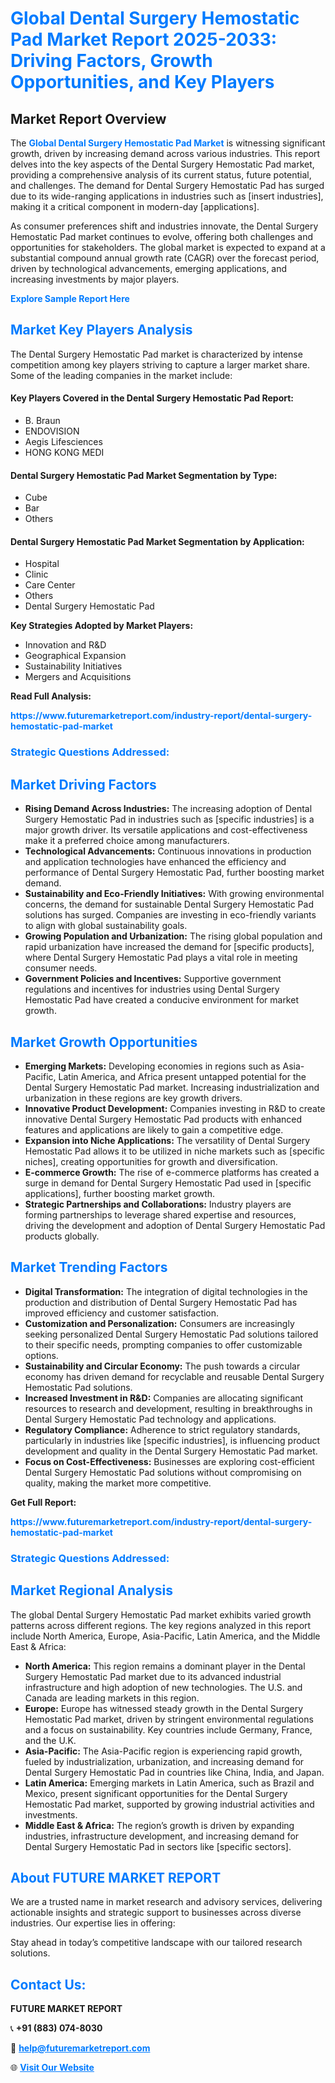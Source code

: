 <h1 style="color: #007BFF;">Global Dental Surgery Hemostatic Pad Market Report 2025-2033: Driving Factors, Growth Opportunities, and Key Players</h1>

<section id="overview">
<h2>Market Report Overview</h2>
<p>The <a href="https://www.futuremarketreport.com/industry-report/dental-surgery-hemostatic-pad-market" style="color: #007BFF; text-decoration: none;"><strong>Global Dental Surgery Hemostatic Pad Market</strong></a> is witnessing significant growth, driven by increasing demand across various industries. This report delves into the key aspects of the Dental Surgery Hemostatic Pad market, providing a comprehensive analysis of its current status, future potential, and challenges. The demand for Dental Surgery Hemostatic Pad has surged due to its wide-ranging applications in industries such as [insert industries], making it a critical component in modern-day [applications].</p>
<p>As consumer preferences shift and industries innovate, the Dental Surgery Hemostatic Pad market continues to evolve, offering both challenges and opportunities for stakeholders. The global market is expected to expand at a substantial compound annual growth rate (CAGR) over the forecast period, driven by technological advancements, emerging applications, and increasing investments by major players.</p>
</section>

<section id="overview">
<p><a href="https://www.futuremarketreport.com/request-sample/reportId=124177" style="color: #007BFF; text-decoration: none;"><strong>Explore Sample Report Here</strong></a></p>
</section>

<section id="key-players">
<h2 style="color: #007BFF;">Market Key Players Analysis</h2>
<p>The Dental Surgery Hemostatic Pad market is characterized by intense competition among key players striving to capture a larger market share. Some of the leading companies in the market include:</p>
<h4>Key Players Covered in the Dental Surgery Hemostatic Pad Report:</h4>
<ul><li>B. Braun</li><li>ENDOVISION</li><li>Aegis Lifesciences</li><li>HONG KONG MEDI</li></ul>
<h4>Dental Surgery Hemostatic Pad Market Segmentation by Type:</h4>
<ul><li>Cube</li><li>Bar</li><li>Others</li></ul>

<h4>Dental Surgery Hemostatic Pad Market Segmentation by Application:</h4>
<ul><li>Hospital</li><li>Clinic</li><li>Care Center</li><li>Others</li><li>Dental Surgery Hemostatic Pad</li></ul>
<p><strong>Key Strategies Adopted by Market Players:</strong></p>
<ul>
<li>Innovation and R&D</li>
<li>Geographical Expansion</li>
<li>Sustainability Initiatives</li>
<li>Mergers and Acquisitions</li>
</ul>
</section>

<section>
<p><strong>Read Full Analysis: </strong></p><a href="https://www.futuremarketreport.com/industry-report/dental-surgery-hemostatic-pad-market" style="color: #007BFF; text-decoration: none;"><strong>https://www.futuremarketreport.com/industry-report/dental-surgery-hemostatic-pad-market</strong></a>
<h3 style="color: #007BFF;">Strategic Questions Addressed:</h3>
</section>

<section id="driving-factors">
<h2 style="color: #007BFF;">Market Driving Factors</h2>
<ul>
<li><strong>Rising Demand Across Industries:</strong> The increasing adoption of Dental Surgery Hemostatic Pad in industries such as [specific industries] is a major growth driver. Its versatile applications and cost-effectiveness make it a preferred choice among manufacturers.</li>
<li><strong>Technological Advancements:</strong> Continuous innovations in production and application technologies have enhanced the efficiency and performance of Dental Surgery Hemostatic Pad, further boosting market demand.</li>
<li><strong>Sustainability and Eco-Friendly Initiatives:</strong> With growing environmental concerns, the demand for sustainable Dental Surgery Hemostatic Pad solutions has surged. Companies are investing in eco-friendly variants to align with global sustainability goals.</li>
<li><strong>Growing Population and Urbanization:</strong> The rising global population and rapid urbanization have increased the demand for [specific products], where Dental Surgery Hemostatic Pad plays a vital role in meeting consumer needs.</li>
<li><strong>Government Policies and Incentives:</strong> Supportive government regulations and incentives for industries using Dental Surgery Hemostatic Pad have created a conducive environment for market growth.</li>
</ul>
</section>

<section id="growth-opportunities">
<h2 style="color: #007BFF;">Market Growth Opportunities</h2>
<ul>
<li><strong>Emerging Markets:</strong> Developing economies in regions such as Asia-Pacific, Latin America, and Africa present untapped potential for the Dental Surgery Hemostatic Pad market. Increasing industrialization and urbanization in these regions are key growth drivers.</li>
<li><strong>Innovative Product Development:</strong> Companies investing in R&D to create innovative Dental Surgery Hemostatic Pad products with enhanced features and applications are likely to gain a competitive edge.</li>
<li><strong>Expansion into Niche Applications:</strong> The versatility of Dental Surgery Hemostatic Pad allows it to be utilized in niche markets such as [specific niches], creating opportunities for growth and diversification.</li>
<li><strong>E-commerce Growth:</strong> The rise of e-commerce platforms has created a surge in demand for Dental Surgery Hemostatic Pad used in [specific applications], further boosting market growth.</li>
<li><strong>Strategic Partnerships and Collaborations:</strong> Industry players are forming partnerships to leverage shared expertise and resources, driving the development and adoption of Dental Surgery Hemostatic Pad products globally.</li>
</ul>
</section>

<section id="trending-factors">
<h2 style="color: #007BFF;">Market Trending Factors</h2>
<ul>
<li><strong>Digital Transformation:</strong> The integration of digital technologies in the production and distribution of Dental Surgery Hemostatic Pad has improved efficiency and customer satisfaction.</li>
<li><strong>Customization and Personalization:</strong> Consumers are increasingly seeking personalized Dental Surgery Hemostatic Pad solutions tailored to their specific needs, prompting companies to offer customizable options.</li>
<li><strong>Sustainability and Circular Economy:</strong> The push towards a circular economy has driven demand for recyclable and reusable Dental Surgery Hemostatic Pad solutions.</li>
<li><strong>Increased Investment in R&D:</strong> Companies are allocating significant resources to research and development, resulting in breakthroughs in Dental Surgery Hemostatic Pad technology and applications.</li>
<li><strong>Regulatory Compliance:</strong> Adherence to strict regulatory standards, particularly in industries like [specific industries], is influencing product development and quality in the Dental Surgery Hemostatic Pad market.</li>
<li><strong>Focus on Cost-Effectiveness:</strong> Businesses are exploring cost-efficient Dental Surgery Hemostatic Pad solutions without compromising on quality, making the market more competitive.</li>
</ul>
</section>

<section>
<p><strong>Get Full Report: </strong></p><a href="https://www.futuremarketreport.com/industry-report/dental-surgery-hemostatic-pad-market" style="color: #007BFF; text-decoration: none;"><strong>https://www.futuremarketreport.com/industry-report/dental-surgery-hemostatic-pad-market</strong></a>
<h3 style="color: #007BFF;">Strategic Questions Addressed:</h3>
</section>


<section id="regional-analysis">
<h2 style="color: #007BFF;">Market Regional Analysis</h2>
<p>The global Dental Surgery Hemostatic Pad market exhibits varied growth patterns across different regions. The key regions analyzed in this report include North America, Europe, Asia-Pacific, Latin America, and the Middle East & Africa:</p>
<ul>
<li><strong>North America:</strong> This region remains a dominant player in the Dental Surgery Hemostatic Pad market due to its advanced industrial infrastructure and high adoption of new technologies. The U.S. and Canada are leading markets in this region.</li>
<li><strong>Europe:</strong> Europe has witnessed steady growth in the Dental Surgery Hemostatic Pad market, driven by stringent environmental regulations and a focus on sustainability. Key countries include Germany, France, and the U.K.</li>
<li><strong>Asia-Pacific:</strong> The Asia-Pacific region is experiencing rapid growth, fueled by industrialization, urbanization, and increasing demand for Dental Surgery Hemostatic Pad in countries like China, India, and Japan.</li>
<li><strong>Latin America:</strong> Emerging markets in Latin America, such as Brazil and Mexico, present significant opportunities for the Dental Surgery Hemostatic Pad market, supported by growing industrial activities and investments.</li>
<li><strong>Middle East & Africa:</strong> The region’s growth is driven by expanding industries, infrastructure development, and increasing demand for Dental Surgery Hemostatic Pad in sectors like [specific sectors].</li>
</ul>
</section>

<footer>
<h2 style="color: #007BFF;">About FUTURE MARKET REPORT</h2>
<p>We are a trusted name in market research and advisory services, delivering actionable insights and strategic support to businesses across diverse industries. Our expertise lies in offering:</p>

<p>Stay ahead in today’s competitive landscape with our tailored research solutions.</p>

<h2 style="color: #007BFF;">Contact Us:</h2>
<p><strong>FUTURE MARKET REPORT</strong></p>
<p>📞 <strong>+91 (883) 074-8030</strong></p>
<p>📧 <strong><a href="mailto:help@futuremarketreport.com" style="color: #007BFF;">help@futuremarketreport.com</a></strong></p>
<p>🌐 <strong><a href="https://www.futuremarketreport.com/" style="color: #007BFF;">Visit Our Website</a></strong></p>
</footer>